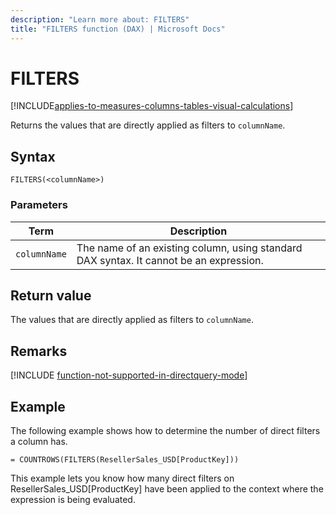 ```yaml
---
description: "Learn more about: FILTERS"
title: "FILTERS function (DAX) | Microsoft Docs"
---
```

# FILTERS

[!INCLUDE[applies-to-measures-columns-tables-visual-calculations](includes/applies-to-measures-columns-tables-visual-calculations.md)]

Returns the values that are directly applied as filters to `columnName`.  
  
## Syntax
  
```dax
FILTERS(<columnName>)  
```
  
### Parameters

|Term  |Description|  
|---------|---------|
|`columnName`| The name of an existing column, using standard DAX syntax. It cannot be an expression.  |

## Return value

The values that are directly applied as filters to `columnName`.  
  
## Remarks

[!INCLUDE [function-not-supported-in-directquery-mode](includes/function-not-supported-in-directquery-mode.md)]
  
## Example

The following example shows how to determine the number of direct filters a column has.  
  
```dax
= COUNTROWS(FILTERS(ResellerSales_USD[ProductKey]))  
```

This example lets you know how many direct filters on ResellerSales_USD[ProductKey] have been applied to the context where the expression is being evaluated.  
